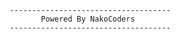                                       ------------------------------------
                                             Powered By NakoCoders
                                      ------------------------------------

